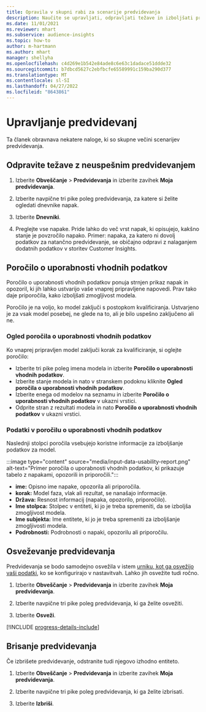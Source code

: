 ```yaml
---
title: Opravila v skupni rabi za scenarije predvidevanja
description: Naučite se upravljati, odpravljati težave in izboljšati predvidevanja.
ms.date: 11/01/2021
ms.reviewer: mhart
ms.subservice: audience-insights
ms.topic: how-to
author: m-hartmann
ms.author: mhart
manager: shellyha
ms.openlocfilehash: c4d269e1b542e84ade8c6e63c1dadace51ddde32
ms.sourcegitcommit: b7dbcd5627c2ebfbcfe65589991c159ba290d377
ms.translationtype: MT
ms.contentlocale: sl-SI
ms.lasthandoff: 04/27/2022
ms.locfileid: "8643861"
---
```

# <a name="manage-predictions"></a>Upravljanje predvidevanj

Ta članek obravnava nekatere naloge, ki so skupne večini scenarijev predvidevanja.

## <a name="troubleshoot-a-failed-prediction"></a>Odpravite težave z neuspešnim predvidevanjem

1. Izberite **Obveščanje** > **Predvidevanja** in izberite zavihek **Moja predvidevanja**.

1. Izberite navpične tri pike poleg predvidevanja, za katere si želite ogledati dnevnike napak.

1. Izberite **Dnevniki**.

1. Preglejte vse napake. Pride lahko do več vrst napak, ki opisujejo, kakšno stanje je povzročilo napako. Primer: napaka, za katero ni dovolj podatkov za natančno predvidevanje, se običajno odpravi z nalaganjem dodatnih podatkov v storitev Customer Insights.

## <a name="input-data-usability-report"></a>Poročilo o uporabnosti vhodnih podatkov

Poročilo o uporabnosti vhodnih podatkov ponuja strnjen prikaz napak in opozoril, ki jih lahko ustvarijo vaše vnaprej pripravljene napovedi. Prav tako daje priporočila, kako izboljšati zmogljivost modela.

Poročilo je na voljo, ko model zaključi s postopkom kvalificiranja. Ustvarjeno je za vsak model posebej, ne glede na to, ali je bilo uspešno zaključeno ali ne.

### <a name="view-the-input-data-usability-report"></a>Ogled poročila o uporabnosti vhodnih podatkov

Ko vnaprej pripravljen model zaključi korak za kvalificiranje, si oglejte poročilo:
- Izberite tri pike poleg imena modela in izberite **Poročilo o uporabnosti vhodnih podatkov**.
- Izberite stanje modela in nato v stranskem podoknu kliknite **Ogled poročila o uporabnosti vhodnih podatkov**.
- Izberite enega od modelov na seznamu in izberite **Poročilo o uporabnosti vhodnih podatkov** v ukazni vrstici.
- Odprite stran z rezultati modela in nato **Poročilo o uporabnosti vhodnih podatkov** v ukazni vrstici.

### <a name="information-in-the-input-data-usability-report"></a>Podatki v poročilu o uporabnosti vhodnih podatkov

Naslednji stolpci poročila vsebujejo koristne informacije za izboljšanje podatkov za model.

:::image type="content" source="media/input-data-usability-report.png" alt-text="Primer poročila o uporabnosti vhodnih podatkov, ki prikazuje tabelo z napakami, opozorili in priporočili.":::

- **ime:** Opisno ime napake, opozorila ali priporočila.
- **korak:** Model faza, vlak ali rezultat, se nanašajo informacije.
- **Država:** Resnost informacij (napaka, opozorilo, priporočilo).
- **Ime stolpca:** Stolpec v entiteti, ki jo je treba spremeniti, da se izboljša zmogljivost modela.
- **Ime subjekta:** Ime entitete, ki jo je treba spremeniti za izboljšanje zmogljivosti modela.
- **Podrobnosti:** Podrobnosti o napaki, opozorilu ali priporočilu.

## <a name="refresh-a-prediction"></a>Osveževanje predvidevanja

Predvidevanja se bodo samodejno osvežila v istem [urniku, kot ga osvežijo vaši podatki](system.md#schedule-tab), ko se konfigurirajo v nastavitvah. Lahko jih osvežite tudi ročno.

1. Izberite **Obveščanje** > **Predvidevanja** in izberite zavihek **Moja predvidevanja**.

1. Izberite navpične tri pike poleg predvidevanja, ki ga želite osvežiti.

1. Izberite **Osveži**.

[!INCLUDE [progress-details-include](includes/progress-details-pane.md)]

## <a name="delete-a-prediction"></a>Brisanje predvidevanja

Če izbrišete predvidevanje, odstranite tudi njegovo izhodno entiteto.

1. Izberite **Obveščanje** > **Predvidevanja** in izberite zavihek **Moja predvidevanja**.

1. Izberite navpične tri pike poleg predvidevanja, ki ga želite izbrisati.

1. Izberite **Izbriši**.
